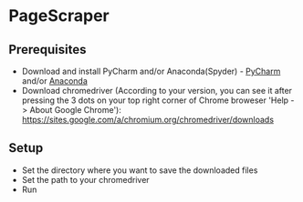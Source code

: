 # PageScraper

## Prerequisites
* Download and install PyCharm and/or Anaconda(Spyder) - [PyCharm](https://www.jetbrains.com/pycharm/download/) and/or [Anaconda](https://www.anaconda.com/products/individual)
* Download chromedriver (According to your version, you can see it after pressing the 3 dots on your top right corner of Chrome broweser 'Help -> About Google Chrome'): https://sites.google.com/a/chromium.org/chromedriver/downloads

## Setup
* Set the directory where you want to save the downloaded files
* Set the path to your chromedriver
* Run
